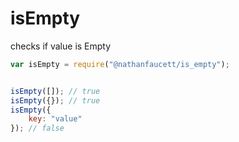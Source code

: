 isEmpty
=======

checks if value is Empty

```javascript
var isEmpty = require("@nathanfaucett/is_empty");


isEmpty([]); // true
isEmpty({}); // true
isEmpty({
    key: "value"
}); // false
```

